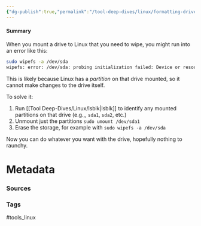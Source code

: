 ```yaml
---
{"dg-publish":true,"permalink":"/tool-deep-dives/linux/formatting-drives-on-linux/"}
---
```


#### Summary
When you mount a drive to Linux that you need to wipe, you might run into an error like this:
```bash
sudo wipefs -a /dev/sda
wipefs: error: /dev/sda: probing initialization failed: Device or resource busy
```
This is likely because Linux has a *partition* on that drive mounted, so it cannot make changes to the drive itself.

To solve it: 
1. Run [[Tool Deep-Dives/Linux/lsblk\|lsblk]] to identify any mounted partitions on that drive (e.g.,, `sda1`, `sda2`, etc.)
2. Unmount just the partitions `sudo umount /dev/sda1`
3. Erase the storage, for example with `sudo wipefs -a /dev/sda`

Now you can do whatever you want with the drive, hopefully nothing to raunchy.



# Metadata

### Sources

### Tags
#tools_linux 